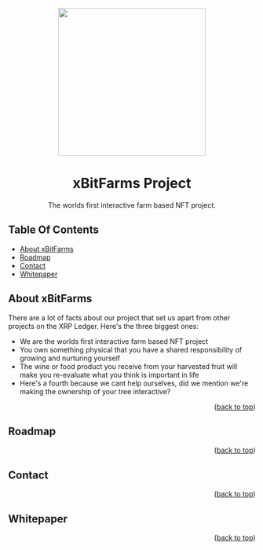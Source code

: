 <!-- PROJECT LOGO -->
<a name="readme-top"></a>
<br />
<div align="center">
    <img src="https://github.com/xbitGit/images/blob/main/logo.svg" width="300" height="300">
  </a>

  <h1 align="center">xBitFarms Project</h1>

  <p align="center">
    The worlds first interactive farm based NFT project.
  </p>
</div>
  

<!-- TABLE OF CONTENTS -->
## Table Of Contents
- [About xBitFarms](#about-xBitFarms)
- [Roadmap](#roadmap)
- [Contact](#contact)
- [Whitepaper](#whitepaper)


   
<!-- ABOUT XBITFARMS -->
## About xBitFarms

There are a lot of facts about our project that set us apart from other projects on the XRP Ledger. Here's the three biggest ones:

* We are the worlds first interactive farm based NFT project
* You own something physical that you have a shared responsibility of growing and nurturing yourself
* The wine or food product you receive from your harvested fruit will make you re-evaluate what you think is important in life
* Here's a fourth because we cant help ourselves, did we mention we're making the ownership of your tree interactive?

<p align="right">(<a href="#readme-top">back to top</a>)</p>

<!-- ROADMAP -->
## Roadmap

<p align="right">(<a href="#readme-top">back to top</a>)</p>

<!-- ROADMAP -->
## Contact

<p align="right">(<a href="#readme-top">back to top</a>)</p>

<!-- WHITEPAPER -->

## Whitepaper

<p align="right">(<a href="#readme-top">back to top</a>)</p>
